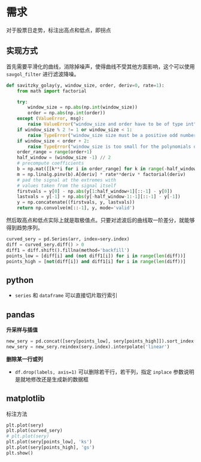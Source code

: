 # 需求
对于股票日走势，标注出高点和低点，即拐点

## 实现方式
首先需要平滑化的曲线，消除掉噪声，使得曲线不受其他方面影响，这个可以使用 `savgol_filter` 进行滤波降噪。

```py
def savitzky_golay(y, window_size, order, deriv=0, rate=1):
    from math import factorial

    try:
        window_size = np.abs(np.int(window_size))
        order = np.abs(np.int(order))
    except (ValueError, msg):
        raise ValueError("window_size and order have to be of type int")
    if window_size % 2 != 1 or window_size < 1:
        raise TypeError("window_size size must be a positive odd number")
    if window_size < order + 2:
        raise TypeError("window_size is too small for the polynomials order")
    order_range = range(order+1)
    half_window = (window_size -1) // 2
    # precompute coefficients
    b = np.mat([[k**i for i in order_range] for k in range(-half_window, half_window+1)])
    m = np.linalg.pinv(b).A[deriv] * rate**deriv * factorial(deriv)
    # pad the signal at the extremes with
    # values taken from the signal itself
    firstvals = y[0] - np.abs(y[1:half_window+1][::-1] - y[0])
    lastvals = y[-1] + np.abs(y[-half_window-1:-1][::-1] - y[-1])
    y = np.concatenate((firstvals, y, lastvals))
    return np.convolve(m[::-1], y, mode='valid')
```

然后取高点和低点实际上就是取极值点。只要对滤波后的曲线取一阶差分，就能够得到趋势序列。
```py
curved_sery = pd.Series(arr, index=sery.index)
diff = curved_sery.diff() > 0
diff1 = diff.shift().fillna(method='backfill')
points_low = [diff[i] and (not diff1[i]) for i in range(len(diff))]
points_high = [not(diff[i]) and diff1[i] for i in range(len(diff))]
```

## python
+ `series` 和 `dataframe` 可以直接切片取行索引

## pandas
**升采样与插值**
```py
new_sery = pd.concat([sery[points_low], sery[points_high]]).sort_index()
new_sery = new_sery.reindex(sery.index).interpolate('linear')
```

**删除某一行或列**
+ `df.drop(labels, axis=1)`
可以删除若干行，若干列，指定 `inplace` 参数说明是就地修改还是生成新的数据框

## matplotlib
标注方法

```py
plt.plot(sery)
plt.plot(curved_sery)
# plt.plot(sery)
plt.plot(sery[points_low], 'ks')
plt.plot(sery[points_high], 'gs')
plt.show()
```
